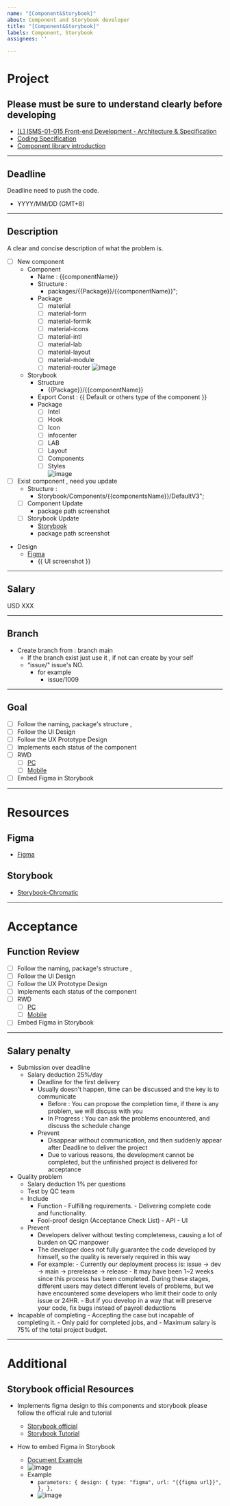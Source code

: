 ```yaml
---
name: "[Component&Storybook]"
about: Component and Storybook developer
title: "[Component&Storybook]"
labels: Component, Storybook
assignees: ''

---
```


# Project 
## Please must be sure to understand clearly before developing
- [[L] ISMS-01-015 Front-end Development - Architecture & Specification](https://paper.dropbox.com/doc/L-ISMS-01-015-Front-end-Development-Architecture-Specification-TZgIPtemZwVtvPmaOX147#:h2=[L]-ISMS-01-015-Front-end-Deve)
- [Coding Specification](https://paper.dropbox.com/doc/L-ISMS-01-015-Front-end-Development-Architecture-Specification-TZgIPtemZwVtvPmaOX147#:uid=902083922869456272782841&h2=Coding-Specification)
- [Component library introduction](https://paper.dropbox.com/doc/L-ISMS-01-015-Front-end-Development-Architecture-Specification-TZgIPtemZwVtvPmaOX147#:uid=389847008630544294996817&h2=Component-library-introduction)

---
## Deadline
Deadline need to push the code.
- YYYY/MM/DD  (GMT+8)

---
## Description
A clear and concise description of what the problem is.
- [ ] New component
   - Component
       - Name : {{componentName}}
       - Structure : 
            - packages/{{Package}}/{{componentName}}";
       - Package
            - [ ] material
            - [ ] material-form
            - [ ] material-formik
            - [ ] material-icons
            - [ ] material-intl
            - [ ] material-lab
            - [ ] material-layout
            - [ ] material-module
            - [ ] material-router
![image](https://user-images.githubusercontent.com/10756817/194060124-90676e8d-1b2b-4219-8660-71455555d107.png)

   - Storybook
        - Structure 
            - {{Package}}/{{componentName}}    
       - Export Const : {{ Default or others type of the component }}
       - Package 
            - [ ] Intel
            - [ ] Hook
            - [ ] Icon
            - [ ] infocenter
            - [ ] LAB
            - [ ] Layout
            - [ ] Components
            - [ ] Styles   
![image](https://user-images.githubusercontent.com/10756817/194060224-45898362-7cfd-48b8-a173-4da64e0740bc.png)

- [ ] Exist component , need you update 
   - Structure : 
       - Storybook/Components/{{componentsName}}/DefaultV3";
   - [ ] Component Update
       - package path screenshot 
   - [ ] Storybook Update
       - [Storybook]()
       - package path screenshot 

- Design 
    - [Figma](https://www.figma.com/file/OlUxH6H4u3DLEmeytXgNkV/Infocenter-UI-Kit?node-id=599%3A1731)
        - {{ UI screenshot }}

---
## Salary 
USD XXX

--- 
## Branch
- Create branch from : branch main 
    - If the branch exist just use it , if not can create by your self
    - “issue/" issue's NO.
        - for example 
            - issue/1009
---
## Goal
- [ ] Follow the naming, package's structure , 
- [ ] Follow the UI Design
- [ ] Follow the UX Prototype Design
- [ ] Implements each status of the component
- [ ] RWD
    - [ ] [PC]()
     - [ ] [Mobile]()
- [ ] Embed Figma in Storybook

---
# Resources
## Figma
- [Figma](https://www.figma.com/file/OlUxH6H4u3DLEmeytXgNkV/Infocenter-UI-Kit?node-id=397%3A3119)

## Storybook
- [Storybook-Chromatic](https://6315727d26061e4ff69beeea-lfqjbcdfze.chromatic.com)

---
# Acceptance 
## Function Review
- [ ] Follow the naming, package's structure , 
- [ ] Follow the UI Design
- [ ] Follow the UX Prototype Design
- [ ] Implements each status of the component
- [ ] RWD
    - [ ] [PC]()
     - [ ] [Mobile]()
- [ ] Embed Figma in Storybook

---
## Salary penalty
- Submission over deadline
    - Salary deduction 25%/day
        - Deadline for the first delivery
        - Usually doesn't happen, time can be discussed and the key is to communicate
            - Before : You can propose the completion time, if there is any problem, we will discuss with you
            - In Progress : You can ask the problems encountered, and discuss the schedule change
        - Prevent
            - Disappear without communication, and then suddenly appear after Deadline to deliver the project
            - Due to various reasons, the development cannot be completed, but the unfinished project is delivered for acceptance
- Quality problem
    - Salary deduction 1% per questions 
    - Test by QC team 
    - Include 
       - Function
              - Fulfilling requirements.
              - Delivering complete code and functionality.
       - Fool-proof design (Acceptance Check List)
              - API
              - UI 
     - Prevent
          - Developers deliver without testing completeness, causing a lot of burden on QC manpower
          - The developer does not fully guarantee the code developed by himself, so the quality is reversely required in this way
          - For example: 
                  - Currently our deployment process is: issue -> dev -> main -> prerelease -> release
                  - It may have been 1~2 weeks since this process has been completed. During these stages, different users may detect different levels of problems, but we have encountered some developers who limit their code to only issue or 24HR.
                  - But if you develop in a way that will preserve your code, fix bugs instead of payroll deductions
- Incapable of completing
       - Accepting the case but incapable of completing it.
       - Only paid for completed jobs, and 
                  - Maximum salary is 75% of the total project budget.

---
# Additional
## Storybook official Resources
- Implements figma design to this components and storybook  please follow the official rule and tutorial 
    - [Storybook official](https://storybook.js.org/docs/react/get-started/introduction)
    - [Storybook Tutorial](https://storybook.js.org/tutorials/intro-to-storybook/react/en/get-started/)    

- How to embed Figma in Storybook
    - [Document Example](https://help.figma.com/hc/en-us/articles/360045003494-Storybook-and-Figma)
    - ![image](https://user-images.githubusercontent.com/10756817/192202799-69f212ff-4b46-43d4-9a42-d5058b96c616.png)
    - Example 
        - `parameters: {
    design: {
      type: "figma",
      url: "{{figma url}}",
    },
  },`
        - ![image](https://user-images.githubusercontent.com/10756817/194999964-5c62b61d-81d7-4495-869c-b2b8a7f97457.png)
